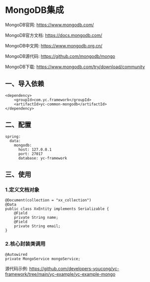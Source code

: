 # MongoDB集成
MongoDB官网:
https://www.mongodb.com/

MongoDB官方文档:
https://docs.mongodb.com/

MongoDB中文网:
https://www.mongodb.org.cn/

MongoDB源代码:
https://github.com/mongodb/mongo

MongoDB下载:
https://www.mongodb.com/try/download/community


## 一、导入依赖
```
<dependency>
    <groupId>com.yc.framework</groupId>
    <artifactId>yc-common-mongodb</artifactId>
</dependency>

```
## 二、配置
```
spring:
  data:
    mongodb:
      host: 127.0.0.1
      port: 27017
      database: yc-framework
```


## 三、使用

### 1.定义文档对象
```
@Document(collection = "xx_collection")
@Data
public class XxEntity implements Serializable {
    @Field
    private String name;
    @Field
    private String email;
}

```

### 2.核心封装类调用
```
@Autowired
private MongoService mongoService;

```

源代码示例:
https://github.com/developers-youcong/yc-framework/tree/main/yc-example/yc-example-mongo